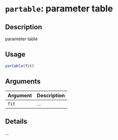 # `partable`: parameter table

## Description


 parameter table


## Usage

```r
partable(fit)
```


## Arguments

Argument      |Description
------------- |----------------
```fit```     |     ...

## Details


 ...


